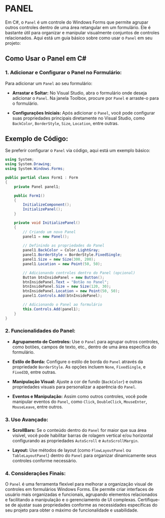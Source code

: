 # PANEL
Em C#, o `Panel` é um controle do Windows Forms que permite agrupar outros controles dentro de uma área retangular em um formulário. Ele é bastante útil para organizar e manipular visualmente conjuntos de controles relacionados. Aqui está um guia básico sobre como usar o `Panel` em seu projeto:

## Como Usar o Panel em C#
### 1. **Adicionar e Configurar o Panel no Formulário:**
Para adicionar um `Panel` ao seu formulário:

- **Arrastar e Soltar:** No Visual Studio, abra o formulário onde deseja adicionar o `Panel`. Na janela Toolbox, procure por `Panel` e arraste-o para o formulário.

- **Configurações Iniciais:** Após adicionar o `Panel`, você pode configurar suas propriedades principais diretamente no Visual Studio, como `BackColor`, `BorderStyle`, `Size`, `Location`, entre outras.

## Exemplo de Código:
Se preferir configurar o `Panel` via código, aqui está um exemplo básico:

```csharp
using System;
using System.Drawing;
using System.Windows.Forms;

public partial class Form1 : Form
{
    private Panel panel1;

    public Form1()
    {
        InitializeComponent();
        InitializePanel();
    }

    private void InitializePanel()
    {
        // Criando um novo Panel
        panel1 = new Panel();
        
        // Definindo as propriedades do Panel
        panel1.BackColor = Color.LightGray;
        panel1.BorderStyle = BorderStyle.FixedSingle;
        panel1.Size = new Size(300, 200);
        panel1.Location = new Point(50, 50);

        // Adicionando controles dentro do Panel (opcional)
        Button btnInsidePanel = new Button();
        btnInsidePanel.Text = "Botão no Panel";
        btnInsidePanel.Size = new Size(120, 30);
        btnInsidePanel.Location = new Point(50, 50);
        panel1.Controls.Add(btnInsidePanel);

        // Adicionando o Panel ao formulário
        this.Controls.Add(panel1);
    }
}
```

### 2. **Funcionalidades do Panel:**
- **Agrupamento de Controles:** Use o `Panel` para agrupar outros controles, como botões, campos de texto, etc., dentro de uma área específica do formulário.
  
- **Estilo de Borda:** Configure o estilo de borda do `Panel` através da propriedade `BorderStyle`. As opções incluem `None`, `FixedSingle`, e `Fixed3D`, entre outras.
  
- **Manipulação Visual:** Ajuste a cor de fundo (`BackColor`) e outras propriedades visuais para personalizar a aparência do `Panel`.

- **Eventos e Manipulação:** Assim como outros controles, você pode manipular eventos do `Panel`, como `Click`, `DoubleClick`, `MouseEnter`, `MouseLeave`, entre outros.

### 3. **Uso Avançado:**
- **ScrollBars:** Se o conteúdo dentro do `Panel` for maior que sua área visível, você pode habilitar barras de rolagem vertical e/ou horizontal configurando as propriedades `AutoScroll` e `AutoScrollMargin`.
  
- **Layout:** Use métodos de layout (como `FlowLayoutPanel` ou `TableLayoutPanel`) dentro do `Panel` para organizar dinamicamente seus controles conforme necessário.

### 4. **Considerações Finais:**
O `Panel` é uma ferramenta flexível para melhorar a organização visual de controles em formulários Windows Forms. Ele permite criar interfaces de usuário mais organizadas e funcionais, agrupando elementos relacionados e facilitando a manipulação e o gerenciamento de UI complexas. Certifique-se de ajustar suas propriedades conforme as necessidades específicas do seu projeto para obter o máximo de funcionalidade e usabilidade.